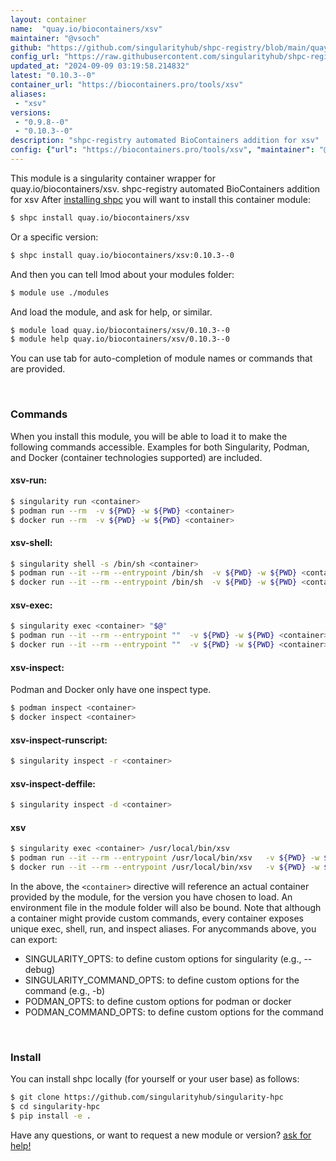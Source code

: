 ```yaml
---
layout: container
name:  "quay.io/biocontainers/xsv"
maintainer: "@vsoch"
github: "https://github.com/singularityhub/shpc-registry/blob/main/quay.io/biocontainers/xsv/container.yaml"
config_url: "https://raw.githubusercontent.com/singularityhub/shpc-registry/main/quay.io/biocontainers/xsv/container.yaml"
updated_at: "2024-09-09 03:19:58.214832"
latest: "0.10.3--0"
container_url: "https://biocontainers.pro/tools/xsv"
aliases:
 - "xsv"
versions:
 - "0.9.8--0"
 - "0.10.3--0"
description: "shpc-registry automated BioContainers addition for xsv"
config: {"url": "https://biocontainers.pro/tools/xsv", "maintainer": "@vsoch", "description": "shpc-registry automated BioContainers addition for xsv", "latest": {"0.10.3--0": "sha256:440d42159e8eb1045358fcbdc107f1dffb3bea3781f3e016c310127609814fc4"}, "tags": {"0.9.8--0": "sha256:243f6747e3c5e3605227a400ed47fcf7231bbcba62c40f46858919a5a280a76c", "0.10.3--0": "sha256:440d42159e8eb1045358fcbdc107f1dffb3bea3781f3e016c310127609814fc4"}, "docker": "quay.io/biocontainers/xsv", "aliases": {"xsv": "/usr/local/bin/xsv"}}
---
```


This module is a singularity container wrapper for quay.io/biocontainers/xsv.
shpc-registry automated BioContainers addition for xsv
After [installing shpc](#install) you will want to install this container module:


```bash
$ shpc install quay.io/biocontainers/xsv
```

Or a specific version:

```bash
$ shpc install quay.io/biocontainers/xsv:0.10.3--0
```

And then you can tell lmod about your modules folder:

```bash
$ module use ./modules
```

And load the module, and ask for help, or similar.

```bash
$ module load quay.io/biocontainers/xsv/0.10.3--0
$ module help quay.io/biocontainers/xsv/0.10.3--0
```

You can use tab for auto-completion of module names or commands that are provided.

<br>

### Commands

When you install this module, you will be able to load it to make the following commands accessible.
Examples for both Singularity, Podman, and Docker (container technologies supported) are included.

#### xsv-run:

```bash
$ singularity run <container>
$ podman run --rm  -v ${PWD} -w ${PWD} <container>
$ docker run --rm  -v ${PWD} -w ${PWD} <container>
```

#### xsv-shell:

```bash
$ singularity shell -s /bin/sh <container>
$ podman run --it --rm --entrypoint /bin/sh  -v ${PWD} -w ${PWD} <container>
$ docker run --it --rm --entrypoint /bin/sh  -v ${PWD} -w ${PWD} <container>
```

#### xsv-exec:

```bash
$ singularity exec <container> "$@"
$ podman run --it --rm --entrypoint ""  -v ${PWD} -w ${PWD} <container> "$@"
$ docker run --it --rm --entrypoint ""  -v ${PWD} -w ${PWD} <container> "$@"
```

#### xsv-inspect:

Podman and Docker only have one inspect type.

```bash
$ podman inspect <container>
$ docker inspect <container>
```

#### xsv-inspect-runscript:

```bash
$ singularity inspect -r <container>
```

#### xsv-inspect-deffile:

```bash
$ singularity inspect -d <container>
```


#### xsv

```bash
$ singularity exec <container> /usr/local/bin/xsv
$ podman run --it --rm --entrypoint /usr/local/bin/xsv   -v ${PWD} -w ${PWD} <container> -c " $@"
$ docker run --it --rm --entrypoint /usr/local/bin/xsv   -v ${PWD} -w ${PWD} <container> -c " $@"
```



In the above, the `<container>` directive will reference an actual container provided
by the module, for the version you have chosen to load. An environment file in the
module folder will also be bound. Note that although a container
might provide custom commands, every container exposes unique exec, shell, run, and
inspect aliases. For anycommands above, you can export:

 - SINGULARITY_OPTS: to define custom options for singularity (e.g., --debug)
 - SINGULARITY_COMMAND_OPTS: to define custom options for the command (e.g., -b)
 - PODMAN_OPTS: to define custom options for podman or docker
 - PODMAN_COMMAND_OPTS: to define custom options for the command

<br>

### Install

You can install shpc locally (for yourself or your user base) as follows:

```bash
$ git clone https://github.com/singularityhub/singularity-hpc
$ cd singularity-hpc
$ pip install -e .
```

Have any questions, or want to request a new module or version? [ask for help!](https://github.com/singularityhub/singularity-hpc/issues)